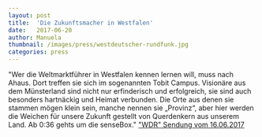 ```yaml
---
layout: post
title:  'Die Zukunftsmacher in Westfalen'
date:   2017-06-20
author: Manuela
thumbnail: /images/press/westdeutscher-rundfunk.jpg
categories: press
---
```

"Wer die Weltmarktführer in Westfalen kennen lernen will, muss nach Ahaus. Dort treffen sie sich im sogenannten Tobit Campus. Visionäre aus dem Münsterland sind nicht nur erfinderisch und erfolgreich, sie sind auch besonders hartnäckig und Heimat verbunden. Die Orte aus denen sie stammen mögen klein sein, manche nennen sie „Provinz“, aber hier werden die Weichen für unsere Zukunft gestellt von Querdenkern aus unserem Land. Ab 0:36 gehts um die senseBox."
<a href="http://www1.wdr.de/mediathek/video/sendungen/doku-am-freitag/video-die-zukunftsmacher-in-westfalen-102.html/" target="_blank">"WDR" Sendung vom 16.06.2017</a>
